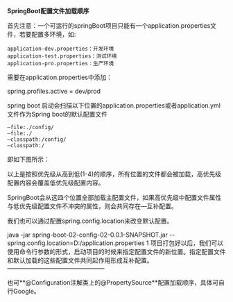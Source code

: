 **SpringBoot配置文件加载顺序**



首先注意：一个可运行的springBoot项目只能有一个application.properties文件，若要配置多环境，如:

```properties
application-dev.properties：开发环境
application-test.properties：测试环境
application-pro.properties：生产环境
```

需要在application.properties中添加：

spring.profiles.active = dev/prod



spring boot 启动会扫描以下位置的application.properties或者application.yml文件作为Spring boot的默认配置文件

```properties
–file:./config/
–file:./
–classpath:/config/
–classpath:/
```

即如下图所示：



以上是按照优先级从高到低(1-4)的顺序，所有位置的文件都会被加载，高优先级配置内容会覆盖低优先级配置内容。

SpringBoot会从这四个位置全部加载主配置文件，如果高优先级中配置文件属性与低优先级配置文件不冲突的属性，则会共同存在—互补配置。

我们也可以通过配置spring.config.location来改变默认配置。

java -jar spring-boot-02-config-02-0.0.1-SNAPSHOT.jar --spring.config.location=D:/application.properties
1
项目打包好以后，我们可以使用命令行参数的形式，启动项目的时候来指定配置文件的新位置。指定配置文件和默认加载的这些配置文件共同起作用形成互补配置。
————————————————

也可**@Configuration注解类上的@PropertySource**配置加载顺序，具体可自行Google。

